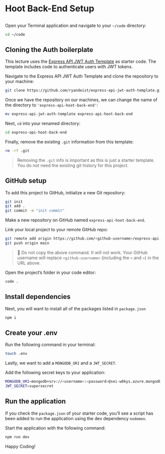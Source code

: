 # Hoot Back-End Setup

##
Open your Terminal application and navigate to your `~/code` directory:

```bash
cd ~/code
```

## Cloning the Auth boilerplate
This lecture uses the [Express API JWT Auth Template](https://github.com/ryandeist/express-api-jwt-auth-template) as starter code. The template includes code to authenticate users with JWT tokens.

Navigate to the Express API JWT Auth Template and clone the repository to your machine:

```bash
git clone https://github.com/ryandeist/express-api-jwt-auth-template.git
```

Once we have the repository on our machines, we can change the name of the directory to `'express-api-hoot-back-end'`:

```bash
mv express-api-jwt-auth-template express-api-hoot-back-end
```

Next, `cd` into your renamed directory:

```bash
cd express-api-hoot-back-end
```

Finally, remove the existing `.git` information from this template:

```bash
rm -rf .git
```

> Removing the `.git` info is important as this is just a starter template. You do not need the existing git history for this project.

## GitHub setup
To add this project to GitHub, initialize a new Git repository:

```bash
git init
git add .
git commit -m "init commit"
```

Make a new repository on GitHub named `express-api-hoot-back-end`.

Link your local project to your remote GitHub repo:

```bash
git remote add origin https://github.com/<github-username>/express-api-hoot-back-end.git
git push origin main
```

> 🚨 Do not copy the above command. It will not work. Your GitHub username will replace `<github-username>` (including the `<` and `>`) in the URL above.

Open the project’s folder in your code editor:

```bash
code .
```

## Install dependencies
Next, you will want to install all of the packages listed in `package.json`

```bash
npm i
```

## Create your .env
Run the following command in your terminal:

```bash
touch .env
```

Lastly, we want to add a `MONGODB_URI` and a `JWT_SECRET`.

Add the following secret keys to your application:

```bash
MONGODB_URI=mongodb+srv://<username>:<password>@sei-w0kys.azure.mongodb.net/hoot?retryWrites=true
JWT_SECRET=supersecret
```

## Run the application
If you check the `package.json` of your starter code, you’ll see a script has been added to run the application using the dev dependency `nodemon`.

Start the application with the following command:

```bash
npm run dev
```

Happy Coding!